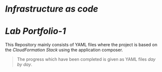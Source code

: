 # *Infrastructure as code*
# *Lab Portfolio-1* 
  This Repository mainly consists of YAML files where the project is based on the *CloudFormation Stack* using the application composer.
> The progress which have been completed is given as YAML files *day by day*.


